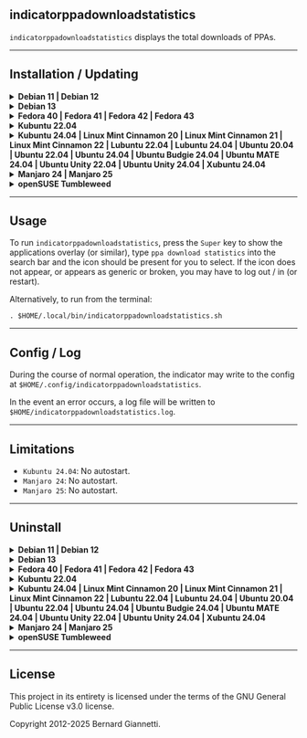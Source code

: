 indicatorppadownloadstatistics
---

`indicatorppadownloadstatistics` displays the total downloads of PPAs.


---
Installation / Updating
-----------------------

<details><summary><b>Debian 11 | Debian 12</b></summary>

1. Install operating system packages:

    ```
    sudo apt-get -y install gir1.2-ayatanaappindicator3-0.1 gnome-shell-extension-appindicator libcairo2-dev libgirepository1.0-dev python3-pip python3-venv
    ```

2. Create a `Python3` virtual environment at `$HOME/.local/venv_indicators` and install `indicatorppadownloadstatistics`, including icons, .desktop and run script:
    ```
    indicator=indicatorppadownloadstatistics && \
    venv=$HOME/.local/venv_indicators && \
    if [ ! -d ${venv} ]; then python3 -m venv ${venv}; fi && \
    . ${venv}/bin/activate && \
    python3 -m pip install --upgrade PyGObject\<=3.50.0 https://github.com/iconindicators/appindicators/releases/download/1.0/indicatorppadownloadstatistics-1.0.81-py3-none-any.whl && \
    deactivate && \
    . $(ls -d ${venv}/lib/python3.* | head -1)/site-packages/${indicator}/platform/linux/install.sh ${venv}
    ```
3. For the `appindicator` extension to take effect, log out / in (or restart) and in a terminal run:
    ```
    gnome-extensions enable ubuntu-appindicators@ubuntu.com
    ```

</details>

<details><summary><b>Debian 13</b></summary>

1. Install operating system packages:

    ```
    sudo apt-get -y install gir1.2-ayatanaappindicator3-0.1 gnome-shell-extension-appindicator libcairo2-dev libgirepository-2.0-dev python3-pip python3-venv
    ```

2. Create a `Python3` virtual environment at `$HOME/.local/venv_indicators` and install `indicatorppadownloadstatistics`, including icons, .desktop and run script:
    ```
    indicator=indicatorppadownloadstatistics && \
    venv=$HOME/.local/venv_indicators && \
    if [ ! -d ${venv} ]; then python3 -m venv ${venv}; fi && \
    . ${venv}/bin/activate && \
    python3 -m pip install --upgrade PyGObject https://github.com/iconindicators/appindicators/releases/download/1.0/indicatorppadownloadstatistics-1.0.81-py3-none-any.whl && \
    deactivate && \
    . $(ls -d ${venv}/lib/python3.* | head -1)/site-packages/${indicator}/platform/linux/install.sh ${venv}
    ```
3. For the `appindicator` extension to take effect, log out / in (or restart) and in a terminal run:
    ```
    gnome-extensions enable ubuntu-appindicators@ubuntu.com
    ```

</details>

<details><summary><b>Fedora 40 | Fedora 41 | Fedora 42 | Fedora 43</b></summary>

1. Install operating system packages:

    ```
    sudo dnf -y install cairo-gobject-devel gcc gobject-introspection-devel libappindicator-gtk3 python3-devel python3-pip
    ```

2. Create a `Python3` virtual environment at `$HOME/.local/venv_indicators` and install `indicatorppadownloadstatistics`, including icons, .desktop and run script:
    ```
    indicator=indicatorppadownloadstatistics && \
    venv=$HOME/.local/venv_indicators && \
    if [ ! -d ${venv} ]; then python3 -m venv ${venv}; fi && \
    . ${venv}/bin/activate && \
    python3 -m pip install --upgrade PyGObject https://github.com/iconindicators/appindicators/releases/download/1.0/indicatorppadownloadstatistics-1.0.81-py3-none-any.whl && \
    deactivate && \
    . $(ls -d ${venv}/lib/python3.* | head -1)/site-packages/${indicator}/platform/linux/install.sh ${venv}
    ```
3. Install the `GNOME Shell` `AppIndicator and KStatusNotifierItem Support` [extension](https://extensions.gnome.org/extension/615/appindicator-support).

</details>

<details><summary><b>Kubuntu 22.04</b></summary>

1. Install operating system packages:

    ```
    sudo apt-get -y install gir1.2-ayatanaappindicator3-0.1 libcairo2-dev libgirepository1.0-dev python3-pip python3-venv
    ```

2. Create a `Python3` virtual environment at `$HOME/.local/venv_indicators` and install `indicatorppadownloadstatistics`, including icons, .desktop and run script:
    ```
    indicator=indicatorppadownloadstatistics && \
    venv=$HOME/.local/venv_indicators && \
    if [ ! -d ${venv} ]; then python3 -m venv ${venv}; fi && \
    . ${venv}/bin/activate && \
    python3 -m pip install --upgrade PyGObject\<=3.50.0 https://github.com/iconindicators/appindicators/releases/download/1.0/indicatorppadownloadstatistics-1.0.81-py3-none-any.whl && \
    deactivate && \
    . $(ls -d ${venv}/lib/python3.* | head -1)/site-packages/${indicator}/platform/linux/install.sh ${venv}
    ```
3. Install the `GNOME Shell` `AppIndicator and KStatusNotifierItem Support` [extension](https://extensions.gnome.org/extension/615/appindicator-support).

</details>

<details><summary><b>Kubuntu 24.04 | Linux Mint Cinnamon 20 | Linux Mint Cinnamon 21 | Linux Mint Cinnamon 22 | Lubuntu 22.04 | Lubuntu 24.04 | Ubuntu 20.04 | Ubuntu 22.04 | Ubuntu 24.04 | Ubuntu Budgie 24.04 | Ubuntu MATE 24.04 | Ubuntu Unity 22.04 | Ubuntu Unity 24.04 | Xubuntu 24.04</b></summary>

1. Install operating system packages:

    ```
    sudo apt-get -y install gir1.2-ayatanaappindicator3-0.1 libcairo2-dev libgirepository1.0-dev python3-pip python3-venv
    ```

2. Create a `Python3` virtual environment at `$HOME/.local/venv_indicators` and install `indicatorppadownloadstatistics`, including icons, .desktop and run script:
    ```
    indicator=indicatorppadownloadstatistics && \
    venv=$HOME/.local/venv_indicators && \
    if [ ! -d ${venv} ]; then python3 -m venv ${venv}; fi && \
    . ${venv}/bin/activate && \
    python3 -m pip install --upgrade PyGObject\<=3.50.0 https://github.com/iconindicators/appindicators/releases/download/1.0/indicatorppadownloadstatistics-1.0.81-py3-none-any.whl && \
    deactivate && \
    . $(ls -d ${venv}/lib/python3.* | head -1)/site-packages/${indicator}/platform/linux/install.sh ${venv}
    ```
</details>

<details><summary><b>Manjaro 24 | Manjaro 25</b></summary>

1. Install operating system packages:

    ```
    sudo pacman -S --noconfirm cairo gcc libayatana-appindicator pkgconf
    ```

2. Create a `Python3` virtual environment at `$HOME/.local/venv_indicators` and install `indicatorppadownloadstatistics`, including icons, .desktop and run script:
    ```
    indicator=indicatorppadownloadstatistics && \
    venv=$HOME/.local/venv_indicators && \
    if [ ! -d ${venv} ]; then python3 -m venv ${venv}; fi && \
    . ${venv}/bin/activate && \
    python3 -m pip install --upgrade PyGObject https://github.com/iconindicators/appindicators/releases/download/1.0/indicatorppadownloadstatistics-1.0.81-py3-none-any.whl && \
    deactivate && \
    . $(ls -d ${venv}/lib/python3.* | head -1)/site-packages/${indicator}/platform/linux/install.sh ${venv}
    ```
</details>

<details><summary><b>openSUSE Tumbleweed</b></summary>

1. Install operating system packages:

    ```
    sudo zypper install -y cairo-devel gcc gobject-introspection-devel python3-devel typelib-1_0-AyatanaAppIndicator3-0_1
    ```

2. Create a `Python3` virtual environment at `$HOME/.local/venv_indicators` and install `indicatorppadownloadstatistics`, including icons, .desktop and run script:
    ```
    indicator=indicatorppadownloadstatistics && \
    venv=$HOME/.local/venv_indicators && \
    if [ ! -d ${venv} ]; then python3 -m venv ${venv}; fi && \
    . ${venv}/bin/activate && \
    python3 -m pip install --upgrade PyGObject https://github.com/iconindicators/appindicators/releases/download/1.0/indicatorppadownloadstatistics-1.0.81-py3-none-any.whl && \
    deactivate && \
    . $(ls -d ${venv}/lib/python3.* | head -1)/site-packages/${indicator}/platform/linux/install.sh ${venv}
    ```
3. Install the `GNOME Shell` `AppIndicator and KStatusNotifierItem Support` [extension](https://extensions.gnome.org/extension/615/appindicator-support).

</details>



---
Usage
-----

To run `indicatorppadownloadstatistics`, press the `Super` key to show the applications overlay (or similar), type `ppa download statistics` into the search bar and the icon should be present for you to select.  If the icon does not appear, or appears as generic or broken, you may have to log out / in (or restart).

Alternatively, to run from the terminal:

```. $HOME/.local/bin/indicatorppadownloadstatistics.sh```



---
Config / Log
------------

During the course of normal operation, the indicator may write to the config at `$HOME/.config/indicatorppadownloadstatistics`.

In the event an error occurs, a log file will be written to `$HOME/indicatorppadownloadstatistics.log`.



---
Limitations
-----------

- `Kubuntu 24.04`: No autostart.
- `Manjaro 24`: No autostart.
- `Manjaro 25`: No autostart.



---
Uninstall
---------

<details><summary><b>Debian 11 | Debian 12</b></summary>

1. Uninstall operating system packages:

    ```
    sudo apt-get -y remove gir1.2-ayatanaappindicator3-0.1 gnome-shell-extension-appindicator libcairo2-dev libgirepository1.0-dev python3-pip python3-venv
    ```

2. Uninstall the indicator from the `Python3` virtual environment, including icons, .desktop and run script:
    ```
    indicator=indicatorppadownloadstatistics && \
    venv=$HOME/.local/venv_indicators && \
    $(ls -d ${venv}/lib/python3.* | head -1)/site-packages/${indicator}/platform/linux/uninstall.sh && \
    . ${venv}/bin/activate && \
    python3 -m pip uninstall --yes ${indicator} && \
    count=$(python3 -m pip --disable-pip-version-check list | grep -o "indicator" | wc -l) && \
    deactivate && \
    if [ "$count" -eq "0" ]; then rm -f -r ${venv}; fi 
    ```

    The configuration directory `$HOME/.config/indicatorppadownloadstatistics` will not be deleted.

    The cache directory `$HOME/.cache/indicatorppadownloadstatistics` will be deleted.

    If no other indicators remain installed, the virtual environment will be deleted.

</details>

<details><summary><b>Debian 13</b></summary>

1. Uninstall operating system packages:

    ```
    sudo apt-get -y remove gir1.2-ayatanaappindicator3-0.1 gnome-shell-extension-appindicator libcairo2-dev libgirepository-2.0-dev python3-pip python3-venv
    ```

2. Uninstall the indicator from the `Python3` virtual environment, including icons, .desktop and run script:
    ```
    indicator=indicatorppadownloadstatistics && \
    venv=$HOME/.local/venv_indicators && \
    $(ls -d ${venv}/lib/python3.* | head -1)/site-packages/${indicator}/platform/linux/uninstall.sh && \
    . ${venv}/bin/activate && \
    python3 -m pip uninstall --yes ${indicator} && \
    count=$(python3 -m pip --disable-pip-version-check list | grep -o "indicator" | wc -l) && \
    deactivate && \
    if [ "$count" -eq "0" ]; then rm -f -r ${venv}; fi 
    ```

    The configuration directory `$HOME/.config/indicatorppadownloadstatistics` will not be deleted.

    The cache directory `$HOME/.cache/indicatorppadownloadstatistics` will be deleted.

    If no other indicators remain installed, the virtual environment will be deleted.

</details>

<details><summary><b>Fedora 40 | Fedora 41 | Fedora 42 | Fedora 43</b></summary>

1. Uninstall operating system packages:

    ```
    sudo dnf -y remove cairo-gobject-devel gcc gobject-introspection-devel libappindicator-gtk3 python3-devel python3-pip
    ```

2. Uninstall the indicator from the `Python3` virtual environment, including icons, .desktop and run script:
    ```
    indicator=indicatorppadownloadstatistics && \
    venv=$HOME/.local/venv_indicators && \
    $(ls -d ${venv}/lib/python3.* | head -1)/site-packages/${indicator}/platform/linux/uninstall.sh && \
    . ${venv}/bin/activate && \
    python3 -m pip uninstall --yes ${indicator} && \
    count=$(python3 -m pip --disable-pip-version-check list | grep -o "indicator" | wc -l) && \
    deactivate && \
    if [ "$count" -eq "0" ]; then rm -f -r ${venv}; fi 
    ```

    The configuration directory `$HOME/.config/indicatorppadownloadstatistics` will not be deleted.

    The cache directory `$HOME/.cache/indicatorppadownloadstatistics` will be deleted.

    If no other indicators remain installed, the virtual environment will be deleted.

3. The `GNOME Shell` `AppIndicator and KStatusNotifierItem Support` extension may be turned [off](https://extensions.gnome.org/extension/615/appindicator-support) if no longer in use by other indicators.

</details>

<details><summary><b>Kubuntu 22.04</b></summary>

1. Uninstall operating system packages:

    ```
    sudo apt-get -y remove gir1.2-ayatanaappindicator3-0.1 libcairo2-dev libgirepository1.0-dev python3-pip python3-venv
    ```

2. Uninstall the indicator from the `Python3` virtual environment, including icons, .desktop and run script:
    ```
    indicator=indicatorppadownloadstatistics && \
    venv=$HOME/.local/venv_indicators && \
    $(ls -d ${venv}/lib/python3.* | head -1)/site-packages/${indicator}/platform/linux/uninstall.sh && \
    . ${venv}/bin/activate && \
    python3 -m pip uninstall --yes ${indicator} && \
    count=$(python3 -m pip --disable-pip-version-check list | grep -o "indicator" | wc -l) && \
    deactivate && \
    if [ "$count" -eq "0" ]; then rm -f -r ${venv}; fi 
    ```

    The configuration directory `$HOME/.config/indicatorppadownloadstatistics` will not be deleted.

    The cache directory `$HOME/.cache/indicatorppadownloadstatistics` will be deleted.

    If no other indicators remain installed, the virtual environment will be deleted.

3. The `GNOME Shell` `AppIndicator and KStatusNotifierItem Support` extension may be turned [off](https://extensions.gnome.org/extension/615/appindicator-support) if no longer in use by other indicators.

</details>

<details><summary><b>Kubuntu 24.04 | Linux Mint Cinnamon 20 | Linux Mint Cinnamon 21 | Linux Mint Cinnamon 22 | Lubuntu 22.04 | Lubuntu 24.04 | Ubuntu 20.04 | Ubuntu 22.04 | Ubuntu 24.04 | Ubuntu Budgie 24.04 | Ubuntu MATE 24.04 | Ubuntu Unity 22.04 | Ubuntu Unity 24.04 | Xubuntu 24.04</b></summary>

1. Uninstall operating system packages:

    ```
    sudo apt-get -y remove gir1.2-ayatanaappindicator3-0.1 libcairo2-dev libgirepository1.0-dev python3-pip python3-venv
    ```

2. Uninstall the indicator from the `Python3` virtual environment, including icons, .desktop and run script:
    ```
    indicator=indicatorppadownloadstatistics && \
    venv=$HOME/.local/venv_indicators && \
    $(ls -d ${venv}/lib/python3.* | head -1)/site-packages/${indicator}/platform/linux/uninstall.sh && \
    . ${venv}/bin/activate && \
    python3 -m pip uninstall --yes ${indicator} && \
    count=$(python3 -m pip --disable-pip-version-check list | grep -o "indicator" | wc -l) && \
    deactivate && \
    if [ "$count" -eq "0" ]; then rm -f -r ${venv}; fi 
    ```

    The configuration directory `$HOME/.config/indicatorppadownloadstatistics` will not be deleted.

    The cache directory `$HOME/.cache/indicatorppadownloadstatistics` will be deleted.

    If no other indicators remain installed, the virtual environment will be deleted.

</details>

<details><summary><b>Manjaro 24 | Manjaro 25</b></summary>

1. Uninstall operating system packages:

    ```
    sudo pacman -R --noconfirm cairo gcc libayatana-appindicator pkgconf
    ```

2. Uninstall the indicator from the `Python3` virtual environment, including icons, .desktop and run script:
    ```
    indicator=indicatorppadownloadstatistics && \
    venv=$HOME/.local/venv_indicators && \
    $(ls -d ${venv}/lib/python3.* | head -1)/site-packages/${indicator}/platform/linux/uninstall.sh && \
    . ${venv}/bin/activate && \
    python3 -m pip uninstall --yes ${indicator} && \
    count=$(python3 -m pip --disable-pip-version-check list | grep -o "indicator" | wc -l) && \
    deactivate && \
    if [ "$count" -eq "0" ]; then rm -f -r ${venv}; fi 
    ```

    The configuration directory `$HOME/.config/indicatorppadownloadstatistics` will not be deleted.

    The cache directory `$HOME/.cache/indicatorppadownloadstatistics` will be deleted.

    If no other indicators remain installed, the virtual environment will be deleted.

</details>

<details><summary><b>openSUSE Tumbleweed</b></summary>

1. Uninstall operating system packages:

    ```
    sudo zypper remove -y cairo-devel gcc gobject-introspection-devel python3-devel typelib-1_0-AyatanaAppIndicator3-0_1
    ```

2. Uninstall the indicator from the `Python3` virtual environment, including icons, .desktop and run script:
    ```
    indicator=indicatorppadownloadstatistics && \
    venv=$HOME/.local/venv_indicators && \
    $(ls -d ${venv}/lib/python3.* | head -1)/site-packages/${indicator}/platform/linux/uninstall.sh && \
    . ${venv}/bin/activate && \
    python3 -m pip uninstall --yes ${indicator} && \
    count=$(python3 -m pip --disable-pip-version-check list | grep -o "indicator" | wc -l) && \
    deactivate && \
    if [ "$count" -eq "0" ]; then rm -f -r ${venv}; fi 
    ```

    The configuration directory `$HOME/.config/indicatorppadownloadstatistics` will not be deleted.

    The cache directory `$HOME/.cache/indicatorppadownloadstatistics` will be deleted.

    If no other indicators remain installed, the virtual environment will be deleted.

3. The `GNOME Shell` `AppIndicator and KStatusNotifierItem Support` extension may be turned [off](https://extensions.gnome.org/extension/615/appindicator-support) if no longer in use by other indicators.

</details>



---
License
-------

This project in its entirety is licensed under the terms of the GNU General Public License v3.0 license.

Copyright 2012-2025 Bernard Giannetti.
